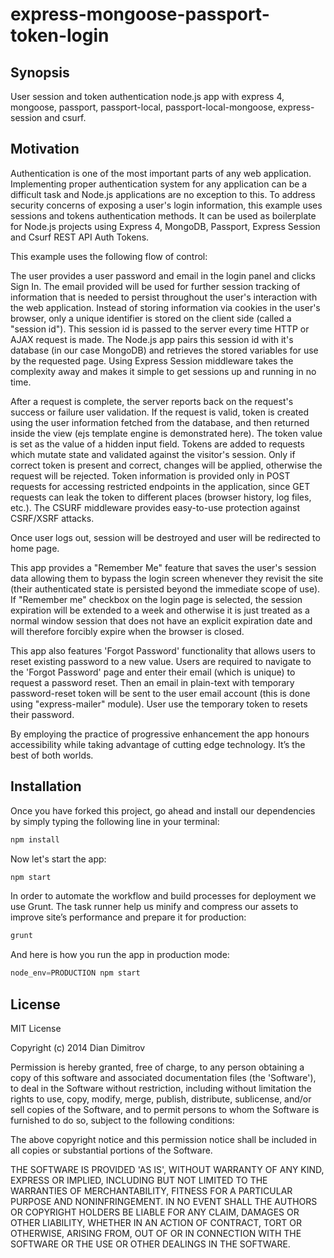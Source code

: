 express-mongoose-passport-token-login
=====================================

## Synopsis

User session and token authentication node.js app with express 4, mongoose, passport, passport-local, passport-local-mongoose, express-session and csurf.

## Motivation

Authentication is one of the most important parts of any web application. Implementing proper authentication system for any application can be a difficult task and Node.js applications are no exception to this. To address security concerns of exposing a user's login information, this example uses sessions and tokens authentication methods. It can be used as boilerplate for Node.js projects using Express 4, MongoDB, Passport, Express Session and Csurf REST API Auth Tokens.

This example uses the following flow of control:

The user provides a user password and email in the login panel and clicks Sign In. The email provided will be used for further session tracking of information that is needed to persist throughout the user's interaction with the web application. Instead of storing information via cookies in the user's browser, only a unique identifier is stored on the client side (called a "session id"). This session id is passed to the server every time HTTP or AJAX request is made. The Node.js app pairs this session id with it's database (in our case MongoDB) and retrieves the stored variables for use by the requested page. Using Express Session middleware takes the complexity away and makes it simple to get sessions up and running in no time. 

After a request is complete, the server reports back on the request's success or failure user validation. If the request is valid, token is created using the user information fetched from the database, and then returned inside the view (ejs template engine is demonstrated here). The token value is set as the value of a hidden input field. Tokens are added to requests which mutate state and validated against the visitor's session. Only if correct token is present and correct, changes will be applied, otherwise the request will be rejected. Token information is provided only in POST requests for accessing restricted endpoints in the application, since GET requests can leak the token to different places (browser history, log files, etc.). The CSURF middleware provides easy-to-use protection against CSRF/XSRF attacks.

Once user logs out, session will be destroyed and user will be redirected to home page.

This app provides a "Remember Me" feature that saves the user's session data allowing them to bypass the login screen whenever they revisit the site (their authenticated state is persisted beyond the immediate scope of use). If "Remember me" checkbox on the login page is selected, the session expiration will be extended to a week and otherwise it is just treated as a normal window session that does not have an explicit expiration date and will therefore forcibly expire when the browser is closed. 

This app also features 'Forgot Password' functionality that allows users to reset existing password to a new value. Users are required to navigate to the 'Forgot Password' page and enter their email (which is unique) to request a password reset. Then an email in plain-text with temporary password-reset token will be sent to the user email account (this is done using "express-mailer" module). User use the temporary token to resets their password.

By employing the practice of progressive enhancement the app honours accessibility while taking advantage of cutting edge technology. It’s the best of both worlds.


## Installation

Once you have forked this project, go ahead and install our dependencies by simply typing the following line in your terminal:

```js
npm install
```
Now let's start the app:
```js
npm start
```

In order to automate the workflow and build processes for deployment we use Grunt. The task runner help us minify and compress our assets to improve site’s performance and prepare it for production:

```js
grunt
```

And here is how you run the app in production mode:

```js
node_env=PRODUCTION npm start
```


## License

MIT License

Copyright (c) 2014 Dian Dimitrov

Permission is hereby granted, free of charge, to any person obtaining a copy of this software and associated documentation files (the 'Software'), to deal in the Software without restriction, including without limitation the rights to use, copy, modify, merge, publish, distribute, sublicense, and/or sell copies of the Software, and to permit persons to whom the Software is furnished to do so, subject to the following conditions:

The above copyright notice and this permission notice shall be included in all copies or substantial portions of the Software.

THE SOFTWARE IS PROVIDED 'AS IS', WITHOUT WARRANTY OF ANY KIND, EXPRESS OR IMPLIED, INCLUDING BUT NOT LIMITED TO THE WARRANTIES OF MERCHANTABILITY, FITNESS FOR A PARTICULAR PURPOSE AND NONINFRINGEMENT. IN NO EVENT SHALL THE AUTHORS OR COPYRIGHT HOLDERS BE LIABLE FOR ANY CLAIM, DAMAGES OR OTHER LIABILITY, WHETHER IN AN ACTION OF CONTRACT, TORT OR OTHERWISE, ARISING FROM, OUT OF OR IN CONNECTION WITH THE SOFTWARE OR THE USE OR OTHER DEALINGS IN THE SOFTWARE.
